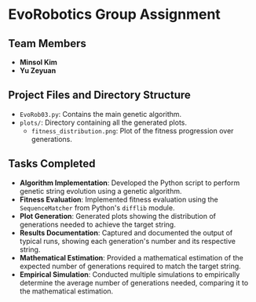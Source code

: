 # EvoRobotics Group Assignment

## Team Members
- **Minsol Kim**
- **Yu Zeyuan**

## Project Files and Directory Structure

- `EvoRob03.py`: Contains the main genetic algorithm.
- `plots/`: Directory containing all the generated plots.
  - `fitness_distribution.png`: Plot of the fitness progression over generations.

## Tasks Completed

- **Algorithm Implementation**: Developed the Python script to perform genetic string evolution using a genetic algorithm.
- **Fitness Evaluation**: Implemented fitness evaluation using the `SequenceMatcher` from Python's `difflib` module.
- **Plot Generation**: Generated plots showing the distribution of generations needed to achieve the target string.
- **Results Documentation**: Captured and documented the output of typical runs, showing each generation's number and its respective string.
- **Mathematical Estimation**: Provided a mathematical estimation of the expected number of generations required to match the target string.
- **Empirical Simulation**: Conducted multiple simulations to empirically determine the average number of generations needed, comparing it to the mathematical estimation.

